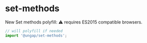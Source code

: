 # set-methods

New Set methods polyfill: ⚠️ requires ES2015 compatible browsers.

```js
// will polyfill if needed
import '@ungap/set-methods';
```
